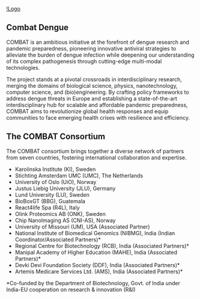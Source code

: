 [!Logo](/home/anoop/Desktop/logo.svg)
## Combat Dengue
COMBAT is an ambitious initiative at the forefront of dengue research and pandemic preparedness, pioneering innovative antiviral strategies to alleviate the burden of dengue infection while deepening our understanding of its complex pathogenesis through cutting-edge multi-modal technologies.

The project stands at a pivotal crossroads in interdisciplinary research, merging the domains of biological science, physics, nanotechnology, computer science, and (bio)engineering. By crafting policy frameworks to address dengue threats in Europe and establishing a state-of-the-art interdisciplinary hub for scalable and affordable pandemic preparedness, COMBAT aims to revolutionize global health responses and equip communities to face emerging health crises with resilience and efficiency.

## The COMBAT Consortium
The COMBAT consortium brings together a diverse network of partners from seven countries, fostering international collaboration and expertise.

+ Karolinska Institute (KI), Sweden
+ Stichting Amsterdam UMC (UMC), The Netherlands
+ University of Oslo (UiO), Norway
+ Justus Liebig University (JLU), Germany
+ Lund University (LU), Sweden
+ BioBoxGT (BBG), Guatemala
+ React4life Spa (R4L), Italy
+ Olink Proteomics AB (ONK), Sweden
+ Chip NanoImaging AS (CNI-AS), Norway
+ University of Missouri (UM), USA (Associated Partner)
+ National Institute of Biomedical Genomics (NIBMG), India (Indian Coordinator/Associated Partners)*
+ Regional Centre for Biotechnology (RCB), India (Associated Partners)*
+ Manipal Academy of Higher Education (MAHE), India (Associated Partners)*
+ Devki Devi Foundation Society (DDF), India (Associated Partners)*
+ Artemis Medicare Services Ltd. (AMS), India (Associated Partners)*

*Co-funded by the Department of Biotechnology, Govt. of India under India-EU cooperation on research & innovation (R&I)

